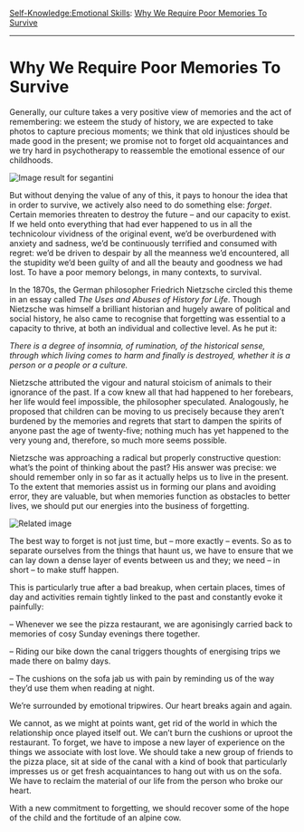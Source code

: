 [Self-Knowledge:](https://www.theschooloflife.com/thebookoflife/category/self-knowledge/)[Emotional Skills](https://www.theschooloflife.com/thebookoflife/category/self-knowledge/emotional-skills/): [Why We Require Poor Memories To Survive](https://www.theschooloflife.com/thebookoflife/why-we-require-poor-memories-to-survive/)

* * *

# Why We Require Poor Memories To Survive

Generally, our culture takes a very positive view of memories and the act of remembering: we esteem the study of history, we are expected to take photos to capture precious moments; we think that old injustices should be made good in the present; we promise not to forget old acquaintances and we try hard in psychotherapy to reassemble the emotional essence of our childhoods.

![Image result for segantini](https://images.curiator.com/images/t_x/art/rttqq21unjs0emh3e0ej/giovanni-segantini-la-morte-vergehen.jpg)

But without denying the value of any of this, it pays to honour the idea that in order to survive, we actively also need to do something else: _forget_. Certain memories threaten to destroy the future – and our capacity to exist. If we held onto everything that had ever happened to us in all the technicolour vividness of the original event, we’d be overburdened with anxiety and sadness, we’d be continuously terrified and consumed with regret: we’d be driven to despair by all the meanness we’d encountered, all the stupidity we’d been guilty of and all the beauty and goodness we had lost. To have a poor memory belongs, in many contexts, to survival.

In the 1870s, the German philosopher Friedrich Nietzsche circled this theme in an essay called _The Uses and Abuses of History for Life_. Though Nietzsche was himself a brilliant historian and hugely aware of political and social history, he also came to recognise that forgetting was essential to a capacity to thrive, at both an individual and collective level. As he put it:

_There is a degree of insomnia, of rumination, of the historical sense, through which living comes to harm and finally is destroyed, whether it is a person or a people or a culture._

Nietzsche attributed the vigour and natural stoicism of animals to their ignorance of the past. If a cow knew all that had happened to her forebears, her life would feel impossible, the philosopher speculated. Analogously, he proposed that children can be moving to us precisely because they aren’t burdened by the memories and regrets that start to dampen the spirits of anyone past the age of twenty-five; nothing much has yet happened to the very young and, therefore, so much more seems possible.

Nietzsche was approaching a radical but properly constructive question: what’s the point of thinking about the past? His answer was precise: we should remember only in so far as it actually helps us to live in the present. To the extent that memories assist us in forming our plans and avoiding error, they are valuable, but when memories function as obstacles to better lives, we should put our energies into the business of forgetting.

![Related image](http://pinacotecabrera.org/wp-content/uploads/2014/09/Segantini-pascoli.jpg)

The best way to forget is not just time, but – more exactly – events. So as to separate ourselves from the things that haunt us, we have to ensure that we can lay down a dense layer of events between us and they; we need – in short – to make stuff happen.

This is particularly true after a bad breakup, when certain places, times of day and activities remain tightly linked to the past and constantly evoke it painfully:

– Whenever we see the pizza restaurant, we are agonisingly carried back to memories of cosy Sunday evenings there together.

– Riding our bike down the canal triggers thoughts of energising trips we made there on balmy days.

– The cushions on the sofa jab us with pain by reminding us of the way they’d use them when reading at night.

We’re surrounded by emotional tripwires. Our heart breaks again and again.

We cannot, as we might at points want, get rid of the world in which the relationship once played itself out. We can’t burn the cushions or uproot the restaurant. To forget, we have to impose a new layer of experience on the things we associate with lost love. We should take a new group of friends to the pizza place, sit at side of the canal with a kind of book that particularly impresses us or get fresh acquaintances to hang out with us on the sofa. We have to reclaim the material of our life from the person who broke our heart.

With a new commitment to forgetting, we should recover some of the hope of the child and the fortitude of an alpine cow.
